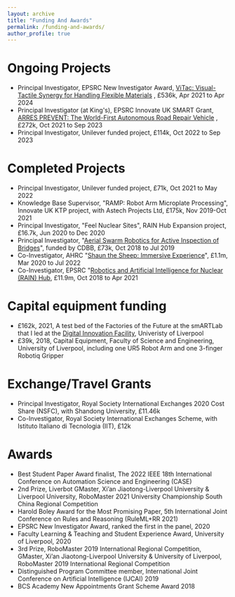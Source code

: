 ```yaml
---
layout: archive
title: "Funding And Awards"
permalink: /funding-and-awards/
author_profile: true
---
```

# Ongoing Projects
* Principal Investigator, EPSRC New Investigator Award, [ViTac: Visual-Tactile Synergy for Handling Flexible Materials](https://gow.epsrc.ukri.org/NGBOViewGrant.aspx?GrantRef=EP/T033517/2) , £536k, Apr 2021 to Apr 2024
* Principal Investigator (at King's), EPSRC Innovate UK SMART Grant, [ARRES PREVENT: The World-First Autonomous Road Repair Vehicle](https://www.robotiz3d.com/smart.html) , £272k, Oct 2021 to Sep 2023
* Principal Investigator, Unilever funded project, £114k, Oct 2022 to Sep 2023

# Completed Projects
* Principal Investigator, Unilever funded project, £71k, Oct 2021 to May 2022
* Knowledge Base Supervisor, "RAMP: Robot Arm Microplate Processing", Innovate UK KTP project, with Astech Projects Ltd, £175k, Nov 2019-Oct 2021
* Principal Investigator, "Feel Nuclear Sites", RAIN Hub Expansion project, £16.7k, Jun 2020 to Dec 2020
* Principal Investigator, "[Aerial Swarm Robotics for Active Inspection of Bridges](https://www.cdbb.cam.ac.uk/research/data-science-artificial-intelligence-machine-learning/aerial-swarm-robotics-active#:~:text=Bridge%20collapses%20are%20expensive%20and,the%20monitoring%20coverage%20and%20efficiency.)", funded by CDBB, £73k, Oct 2018 to Jul 2019
* Co-Investigator, AHRC "[Shaun the Sheep: Immersive Experience](https://gtr.ukri.org/projects?ref=AH%2FT011424%2F1)", £1.1m, Mar 2020 to Jul 2022
* Co-Investigator, EPSRC "[Robotics and Artificial Intelligence for Nuclear (RAIN) Hub](https://rainhub.org.uk/), £11.9m, Oct 2018 to Apr 2021

# Capital equipment funding
* £162k, 2021, A test bed of the Factories of the Future at the smARTLab that I led at the [Digital Innovation Facility](https://www.liverpool.ac.uk/digital-innovation/facilities/), Univeristy of Liverpool
* £39k, 2018, Capital Equipment, Faculty of Science and Engineering, University of Liverpool, including one UR5 Robot Arm and one 3-finger Robotiq Gripper 

# Exchange/Travel Grants
* Principal Investigator, Royal Society International Exchanges 2020 Cost Share (NSFC), with Shandong University, £11.46k
* Co-Investigator, Royal Society International Exchanges Scheme, with Istituto Italiano di Tecnologia (IIT), £12k

# Awards
* Best Student Paper Award finalist, The 2022 IEEE 18th International Conference on Automation Science and Engineering (CASE)
* 2nd Prize, Liverbot GMaster, Xi’an Jiaotong-Liverpool University & Liverpool University, RoboMaster 2021 University Championship South China Regional Competition
* Harold Boley Award for the Most Promising Paper, 5th International Joint Conference on Rules and Reasoning (RuleML+RR 2021)
* EPSRC New Investigator Award, ranked the first in the panel, 2020
* Faculty Learning & Teaching and Student Experience Award, University of Liverpool, 2020
* 3rd Prize, RoboMaster 2019 International Regional Competition, GMaster, Xi’an Jiaotong-Liverpool University & University of Liverpool, RoboMaster 2019 International Regional
Competition
* Distinguished Program Committee member, International Joint Conference on Artificial Intelligence (IJCAI) 2019
* BCS Academy New Appointments Grant Scheme Award 2018
